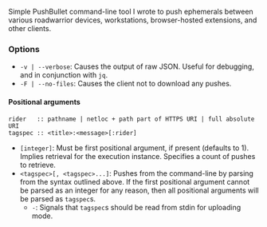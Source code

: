 Simple PushBullet command-line tool I wrote to push ephemerals between various roadwarrior devices, workstations, browser-hosted extensions, and other clients.

### Options

- `-v | --verbose`: Causes the output of raw JSON. Useful for debugging, and in conjunction with `jq`.
- `-F | --no-files`: Causes the client not to download any pushes.

#### Positional arguments
```
rider   :: pathname | netloc + path part of HTTPS URI | full absolute URI
tagspec :: <title>:<message>[:rider]
```
- `[integer]`: Must be first positional argument, if present (defaults to 1). Implies retrieval for the execution instance. Specifies a count of pushes to retrieve.
- `<tagspec>[, <tagspec>...]`: Pushes from the command-line by parsing from the syntax outlined above. If the first positional argument cannot be parsed as an integer for any reason, then all positional arguments will be parsed as `tagspec`s. 
	- `-`: Signals that `tagspec`s should be read from stdin for uploading mode.

